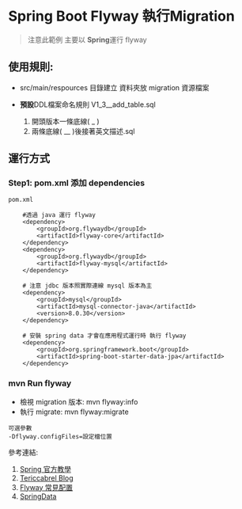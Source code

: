 # Spring Boot Flyway 執行Migration
> 注意此範例 主要以 <b>Spring</b>運行 flyway

## 使用規則:
<ul>
<li>src/main/respources 目錄建立 資料夾放 migration 資源檔案</li>
<li><p><strong>預設</strong>DDL檔案命名規則 V1_3__add_table.sql
    <ol>
    <li>開頭版本一條底線( _ )</li>
    <li>兩條底線( __ )後接著英文描述.sql</li>
    </ol>
</li>
</ul>

## 運行方式

### Step1: pom.xml 添加 dependencies 
```
pom.xml

    #透過 java 運行 flyway
	<dependency>
		<groupId>org.flywaydb</groupId>
		<artifactId>flyway-core</artifactId>
	</dependency>
	<dependency>
		<groupId>org.flywaydb</groupId>
		<artifactId>flyway-mysql</artifactId>
	</dependency>

	# 注意 jdbc 版本照實際連線 mysql 版本為主
	<dependency>
		<groupId>mysql</groupId>
		<artifactId>mysql-connector-java</artifactId>
		<version>8.0.30</version>
	</dependency>

    # 安裝 spring data 才會在應用程式運行時 執行 flyway 
	<dependency>
		<groupId>org.springframework.boot</groupId>
		<artifactId>spring-boot-starter-data-jpa</artifactId>
	</dependency>
```

### mvn Run flyway
<ul>
<li>檢視 migration 版本: mvn flyway:info</li>
<li>執行 migrate: mvn flyway:migrate</li>
</ul>

```
可選參數
-Dflyway.configFiles=設定檔位置
```
參考連結: 
<br>
1. [Spring 官方教學](https://www.baeldung.com/spring-boot-flyway-repair)
2. [Tericcabrel Blog](https://blog.tericcabrel.com/handle-database-migrations-in-a-springboot-application-with-flyway/)
3. [Flyway 常見配置](https://cloud.tencent.com/developer/article/1399841)
4. [SpringData](https://blog.csdn.net/qq_33439525/article/details/105271088)
